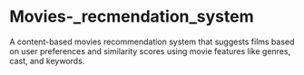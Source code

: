 # Movies-_recmendation_system
A content-based movies recommendation system that suggests films based on user preferences and similarity scores using movie features like genres, cast, and keywords.
